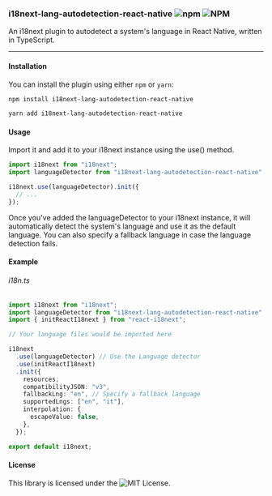 ### i18next-lang-autodetection-react-native ![npm](https://img.shields.io/npm/v/i18next-lang-autodetection-react-native?style=flat-square) ![NPM](https://img.shields.io/npm/l/i18next-lang-autodetection-react-native?style=flat-square)

An i18next plugin to autodetect a system's language in React Native, written in TypeScript.

---

#### Installation
You can install the plugin using either `npm` or `yarn`:

```bash
npm install i18next-lang-autodetection-react-native
```
```bash
yarn add i18next-lang-autodetection-react-native
```

#### Usage
Import it and add it to your i18next instance using the use() method.

```typescript
import i18next from "i18next";
import languageDetector from "i18next-lang-autodetection-react-native";

i18next.use(languageDetector).init({
  // ...
});
```

Once you've added the languageDetector to your i18next instance, it will automatically detect the system's language and use it as the default language. You can also specify a fallback language in case the language detection fails.

#### Example

###### i18n.ts

```ts
import i18next from "i18next";
import languageDetector from "i18next-lang-autodetection-react-native"; // Import the plugin
import { initReactI18next } from "react-i18next";

// Your language files would be imported here

i18next
  .use(languageDetector) // Use the Language detector
  .use(initReactI18next)
  .init({
    resources,
    compatibilityJSON: "v3",
    fallbackLng: "en", // Specify a fallback language
    supportedLngs: ["en", "it"],
    interpolation: {
      escapeValue: false,
    },
  });

export default i18next;
```


#### License

This library is licensed under the ![MIT License](https://github.com/EncryptedEasty/i18next-lang-autodetection-react-native/blob/main/LICENSE).
